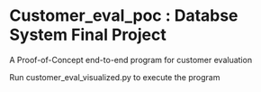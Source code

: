 # Customer_eval_poc : Databse System Final Project

A Proof-of-Concept end-to-end program for customer evaluation

Run customer_eval_visualized.py to execute the program
